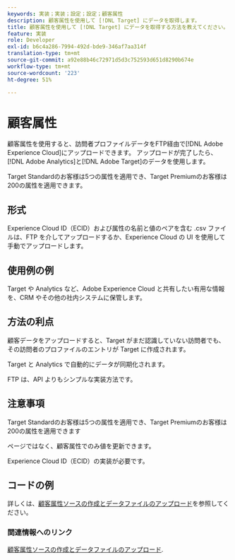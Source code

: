```yaml
---
keywords: 実装；実装；設定；設定；顧客属性
description: 顧客属性を使用して [!DNL Target] にデータを取得します。
title: 顧客属性を使用して [!DNL Target] にデータを取得する方法を教えてください。
feature: 実装
role: Developer
exl-id: b6c4a286-7994-492d-bde9-346af7aa314f
translation-type: tm+mt
source-git-commit: a92e88b46c72971d5d3c752593d651d8290b674e
workflow-type: tm+mt
source-wordcount: '223'
ht-degree: 51%

---
```


# 顧客属性

顧客属性を使用すると、訪問者プロファイルデータをFTP経由で[!DNL Adobe Experience Cloud]にアップロードできます。 アップロードが完了したら、[!DNL Adobe Analytics]と[!DNL Adobe Target]のデータを使用します。

Target Standardのお客様は5つの属性を適用でき、Target Premiumのお客様は200の属性を適用できます。

## 形式

Experience Cloud ID（ECID）および属性の名前と値のペアを含む .csv ファイルは、FTP を介してアップロードするか、Experience Cloud の UI を使用して手動でアップロードします。

## 使用例の例

Target や Analytics など、Adobe Experience Cloud と共有したい有用な情報を、CRM やその他の社内システムに保管します。

## 方法の利点

顧客データをアップロードすると、Target がまだ認識していない訪問者でも、その訪問者のプロファイルのエントリが Target に作成されます。

Target と Analytics で自動的にデータが同期化されます。

FTP は、API よりもシンプルな実装方法です。

## 注意事項

Target Standardのお客様は5つの属性を適用でき、Target Premiumのお客様は200の属性を適用できます

ページではなく、顧客属性でのみ値を更新できます。

Experience Cloud ID（ECID）の実装が必要です。

## コードの例

詳しくは、[顧客属性ソースの作成とデータファイルのアップロード](https://experienceleague.adobe.com/docs/core-services/interface/customer-attributes/t-crs-usecase.html)を参照してください。

### 関連情報へのリンク

[顧客属性ソースの作成とデータファイルのアップロード](https://experienceleague.adobe.com/docs/core-services/interface/customer-attributes/t-crs-usecase.html).
